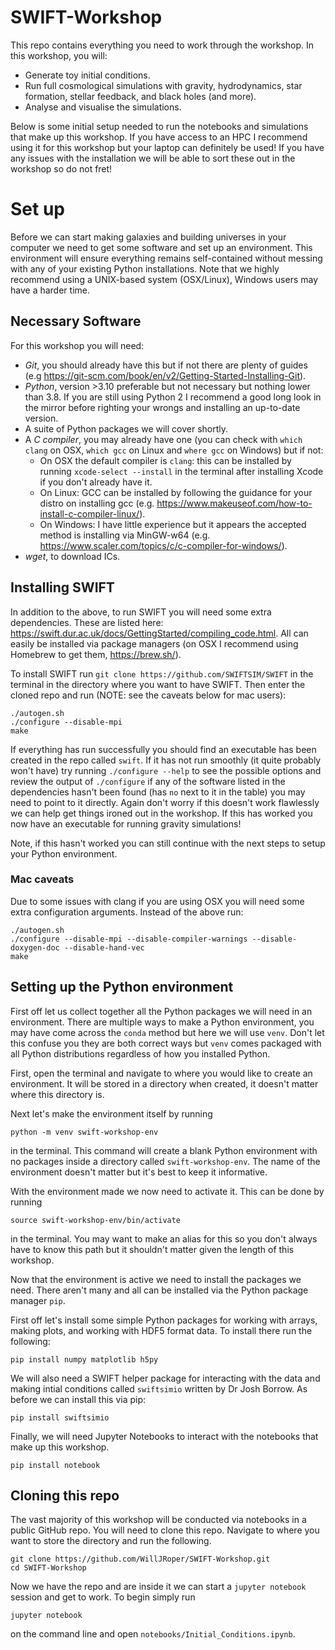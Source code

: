 # SWIFT-Workshop

This repo contains everything you need to work through the workshop. In this workshop, you will:

- Generate toy initial conditions.
- Run full cosmological simulations with gravity, hydrodynamics, star formation, stellar feedback, and black holes (and more).
- Analyse and visualise the simulations.

Below is some initial setup needed to run the notebooks and simulations that make up this workshop. If you have access to an HPC I recommend using it for this workshop but your laptop can definitely be used! If you have any issues with the installation we will be able to sort these out in the workshop so do not fret!

# Set up

Before we can start making galaxies and building universes in your computer we need to get some software and set up an environment. This environment will ensure everything remains self-contained without messing with any of your existing Python installations. Note that we highly recommend using a UNIX-based system (OSX/Linux), Windows users may have a harder time.

## Necessary Software

For this workshop you will need:

- *Git*, you should already have this but if not there are plenty of guides (e.g https://git-scm.com/book/en/v2/Getting-Started-Installing-Git).
- *Python*, version >3.10 preferable but not necessary but nothing lower than 3.8. If you are still using Python 2 I recommend a good long look in the mirror before righting your wrongs and installing an up-to-date version.
- A suite of Python packages we will cover shortly.
- A *C compiler*, you may already have one (you can check with `which clang` on OSX, `which gcc` on Linux and `where gcc` on Windows) but if not: 
    - On OSX the default compiler is `clang`: this can be installed by running `xcode-select --install` in the terminal after installing Xcode if you don't already have it.
    - On Linux: GCC can be installed by following the guidance for your distro on installing gcc (e.g. https://www.makeuseof.com/how-to-install-c-compiler-linux/).
    - On Windows: I have little experience but it appears the accepted method is installing via MinGW-w64 (e.g. https://www.scaler.com/topics/c/c-compiler-for-windows/).
- *wget*, to download ICs. 

## Installing SWIFT

In addition to the above, to run SWIFT you will need some extra dependencies. These are listed here: https://swift.dur.ac.uk/docs/GettingStarted/compiling_code.html. All can easily be installed via package managers (on OSX I recommend using Homebrew to get them, https://brew.sh/). 

To install SWIFT run `git clone https://github.com/SWIFTSIM/SWIFT` in the terminal in the directory where you want to have SWIFT. Then enter the cloned repo and run (NOTE: see the caveats below for mac users):
```
./autogen.sh
./configure --disable-mpi
make
```
If everything has run successfully you should find an executable has been created in the repo called `swift`. If it has not run smoothly (it quite probably won't have) try running `./configure --help` to see the possible options and review the output of `./configure` if any of the software listed in the dependencies hasn't been found (has `no` next to it in the table) you may need to point to it directly. Again don't worry if this doesn't work flawlessly we can help get things ironed out in the workshop. If this has worked you now have an executable for running gravity simulations!

Note, if this hasn't worked you can still continue with the next steps to setup your Python environment.

### Mac caveats

Due to some issues with clang if you are using OSX you will need some extra configuration arguments. Instead of the above run:
```
./autogen.sh
./configure --disable-mpi --disable-compiler-warnings --disable-doxygen-doc --disable-hand-vec
make
```

## Setting up the Python environment

First off let us collect together all the Python packages we will need in an environment. There are multiple ways to make a Python environment, you may have come across the `conda` method but here we will use `venv`. Don't let this confuse you they are both correct ways but `venv` comes packaged with all Python distributions regardless of how you installed Python.

First, open the terminal and navigate to where you would like to create an environment. It will be stored in a directory when created, it doesn't matter where this directory is.

Next let's make the environment itself by running
```
python -m venv swift-workshop-env
```
in the terminal. This command will create a blank Python environment with no packages inside a directory called `swift-workshop-env`. The name of the environment doesn't matter but it's best to keep it informative.

With the environment made we now need to activate it. This can be done by running
```
source swift-workshop-env/bin/activate
```
in the terminal. You may want to make an alias for this so you don't always have to know this path but it shouldn't matter given the length of this workshop.

Now that the environment is active we need to install the packages we need. There aren't many and all can be installed via the Python package manager `pip`.

First off let's install some simple Python packages for working with arrays, making plots, and working with HDF5 format data. To install there run the following:
```
pip install numpy matplotlib h5py
```

We will also need a SWIFT helper package for interacting with the data and making intial conditions called `swiftsimio` written by Dr Josh Borrow. As before we can install this via pip:
```
pip install swiftsimio
```

Finally, we will need Jupyter Notebooks to interact with the notebooks that make up this workshop.
```
pip install notebook
```

## Cloning this repo

The vast majority of this workshop will be conducted via notebooks in a public GitHub repo. You will need to clone this repo. Navigate to where you want to store the directory and run the following.
```
git clone https://github.com/WillJRoper/SWIFT-Workshop.git
cd SWIFT-Workshop
```

Now we have the repo and are inside it we can start a `jupyter notebook` session and get to work. To begin simply run
```
jupyter notebook
```
on the command line and open `notebooks/Initial_Conditions.ipynb`.
